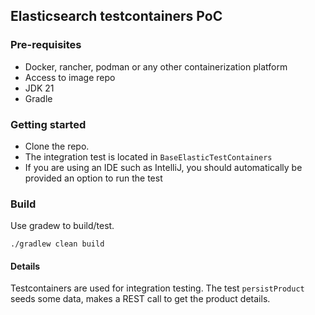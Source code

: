 ## Elasticsearch testcontainers PoC

### Pre-requisites

- Docker, rancher, podman or any other containerization platform
- Access to image repo
- JDK 21
- Gradle

### Getting started

- Clone the repo.
- The integration test is located in `BaseElasticTestContainers`
- If you are using an IDE such as IntelliJ, you should automatically be provided an option to run the test

### Build

Use gradew to build/test.

```
./gradlew clean build
```

#### Details

Testcontainers are used for integration testing. The test `persistProduct` seeds some data, makes a REST call to get the
product details.
